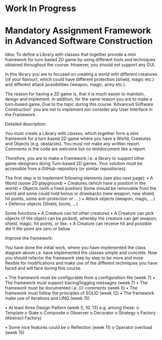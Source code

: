 # Work In Progress
# Mandatory Assignment Framework in Advanced Software Construction
Idea:
To define a Library with classes that together provide a mini framework for turn-based 2D
game by using different tools and techniques obtained throughout the course.
However, you should not support any GUI.

In this library you are to focused on creating a world with different creatures (of your
flavour), which could have different protection (shield, magic etc.) and different attack
possibilities (weapon, magic, army etc.).

The reason for having a 2D game is, that it is much easier to maintain, design and
implement. In addition, for the same reason you are to make a turn-based game.
Due to the topic during this course 'Advanced Software Construction' you are not to
implement nor consider any User Interface in the Framework.

Detailed description:

You must create a Library with classes, which together form a mini framework for a turn based 2D game where you have a World, Creatures and Objects (e.g. obstacles).
You must not make any written report. Comments in the code are welcome but no textdocument like a report.

Therefore, you are to make a Framework i.e. a library to support other game-designers doing Turn-based 2D games.
Your solution must be accessible from a GitHub-repository (or similar repositories).

The first step is to implement following elements (see also next page):
• A World (some 2D playground)
• Creatures (which have a position in the world)
• Objects (with a fixed position)
Some should be removable from the world and some could hold bonus or drawbacks
(new weapon, new shield, hit points, some anti-protection or ... )
• Attack objects (weapon, magic, ...)
• Defence objects (Shield, boots, ...)

Some functions
• A Creature can hit other creatures
• A Creature can pick objects (if the object can be picked), whereby the creature can
get weapon, shield, magic, hit points, or like.
• A Creature can receive hit and possible die if life-point are zero or below


Improve the framework:

You have done the initial work, where you have implemented the class diagram above i.e.
have implemented the classes simple and concrete.
Now you should refactor the framework step by step to be more and more flexible for
modifications and make use of the different techniques you have faced and will face during
this course.

• The framework must be configurable from a configuration-file (week 7)
• The framework must support tracing/logging messages (week 7)
• The framework must be documented i.e. ///-comments (week 5)
• The framework must follow the principles of SOLID (week 12)
• The framework make use of iterations and LINQ (week 15)

• At least three Design Pattern (week 5, 10, 13) e.g. among these:
o Template
o State
o Composite
o Observer
o Decorator
o Strategy
o Factory (Abstract Factory)

• Some nice features could be
o Reflection (week 11)
o Operator overload (week 15)
